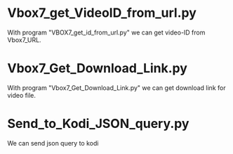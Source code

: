# Vbox7_get_VideoID_from_url.py 
With program "VBOX7_get_id_from_url.py" we can get video-ID from Vbox7_URL.
# Vbox7_Get_Download_Link.py
With program "Vbox7_Get_Download_Link.py" we can get download link for video file.
# Send_to_Kodi_JSON_query.py
We can send json query to kodi

